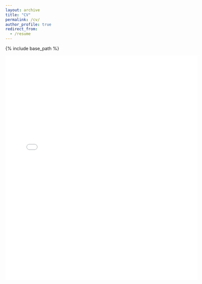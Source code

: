 ```yaml
---
layout: archive
title: "CV"
permalink: /cv/
author_profile: true
redirect_from:
  - /resume
---
```


{% include base_path %}


 <embed src="{{ site.baseurl }}/files/CV.pdf" width="600" height="700" type='application/pdf'> 


